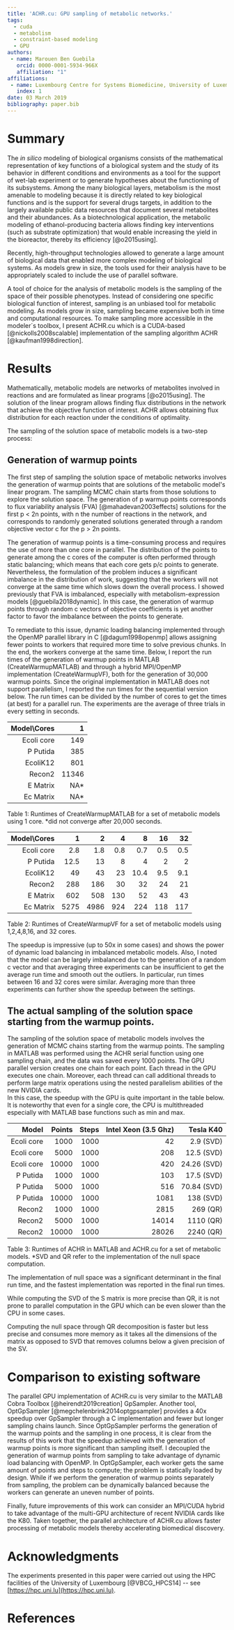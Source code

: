 ```yaml
---
title: 'ACHR.cu: GPU sampling of metabolic networks.'
tags:
  - cuda
  - metabolism
  - constraint-based modeling
  - GPU
authors:
 - name: Marouen Ben Guebila
   orcid: 0000-0001-5934-966X
   affiliation: "1"
affiliations:
 - name: Luxembourg Centre for Systems Biomedicine, University of Luxembourg.
   index: 1
date: 03 March 2019
bibliography: paper.bib
---
```


# Summary

The *in silico* modeling of biological organisms consists of the mathematical representation of key functions of a biological system and the study of its behavior in different 
conditions and environments as a tool for the support of wet-lab experiment or to generate hypotheses about the functioning of its subsystems. Among the many biological layers, 
metabolism is the most amenable to modeling because it is directly related to key biological functions and is the support for several drugs targets, in addition to the largely 
available public data resources that document several metabolites and their abundances. As a biotechnological application, the metabolic modeling of ethanol-producing bacteria allows 
finding key interventions (such as substrate optimization) that would enable increasing the yield in the bioreactor, thereby its efficiency [@o2015using].
 
Recently, high-throughput technologies allowed to generate a large amount of biological data that enabled more complex modeling of biological systems. As models grew in size, the 
tools used for their analysis have to be appropriately scaled to include the use of parallel software.

A tool of choice for the analysis of metabolic models is the sampling of the space of their possible phenotypes. Instead of considering one specific biological function of interest, 
sampling is an unbiased tool for metabolic modeling. As models grow in size, sampling became expensive both in time and computational resources. To make sampling more accessible in the 
modeler´s toolbox, I present ACHR.cu which is a CUDA-based [@nickolls2008scalable] implementation of the sampling algorithm ACHR [@kaufman1998direction].

# Results

Mathematically, metabolic models are networks of metabolites involved in reactions and are formulated as linear programs [@o2015using]. The solution of the linear program allows 
finding flux distributions in the network that achieve the objective function of interest. ACHR allows obtaining flux distribution for each reaction under the conditions of optimality.

The sampling of the solution space of metabolic models is a two-step process:

## Generation of warmup points

The first step of sampling the solution space of metabolic networks involves the generation of warmup points that are solutions of the metabolic model's linear program. The sampling 
MCMC chain starts from those solutions to explore the solution space. The generation of p warmup points corresponds to flux variability analysis (FVA) [@mahadevan2003effects] solutions 
for the first p < 2n points, with n the number of reactions in the network, and corresponds to randomly generated solutions generated through a random objective vector c for the p > 2n 
points.

The generation of warmup points is a time-consuming process and requires the use of more than one core in parallel. The distribution of the points to generate among the c cores of the 
computer is often performed through static balancing; which means that each core gets p/c points to generate. Nevertheless, the formulation of the problem induces a significant 
imbalance in the distribution of work, suggesting that the workers will not converge at the same time which slows down the overall process. I showed previously that FVA is imbalanced, 
especially with metabolism-expression models [@guebila2018dynamic]. In this case, the generation of warmup points through random c vectors of objective coefficients is yet another 
factor to favor the imbalance between the points to generate.

To remediate to this issue, dynamic loading balancing implemented through the OpenMP parallel library in C [@dagum1998openmp] allows assigning fewer points to workers that required 
more time to solve previous chunks. In the end, the workers converge at the same time.
Below, I report the run times of the generation of warmup points in MATLAB (CreateWarmupMATLAB) and through a hybrid MPI/OpenMP implementation (CreateWarmupVF), both for the generation 
of 30,000 warmup points. 
Since the original implementation in MATLAB does not support parallelism, I reported the run times for the sequential version below. The run times can be divided by the number of cores 
to get the times (at best) for a parallel run.
The experiments are the average of three trials in every setting in seconds.

| Model\Cores   | 1                  |
|--------------:| ------------------:|
| Ecoli core    | 149                |
| P Putida      | 385                |
| EcoliK12      | 801                | 
| Recon2        | 11346              | 
| E Matrix      | NA*                | 
| Ec Matrix     | NA*                | 

Table 1: Runtimes of CreateWarmupMATLAB for a set of metabolic models using 1 core. *did not converge after 20,000 seconds.


| Model\Cores   | 1               |2               |4  | 8     | 16| 32|
|--------------:| ---------------:| --------------:|--:|------:|--:|--:|
| Ecoli core    | 2.8             |1.8             |0.8|0.7    |0.5|0.5|
| P Putida      | 12.5            |13              |8  |4      |2  |2  |
| EcoliK12      | 49              |43              |23 |10.4   |9.5|9.1|
| Recon2        | 288             |186             |30 |32     |24 |21 |
| E Matrix      | 602             |508             |130|52     |43 |43 |
| Ec Matrix     | 5275            |4986            |924|224    |118|117|

Table 2: Runtimes of CreateWarmupVF for a set of metabolic models using 1,2,4,8,16, and 32 cores.


The speedup is impressive (up to 50x in some cases) and shows the power of dynamic load balancing in imbalanced metabolic models.
Also, I noted that the model can be largely imbalanced due to the generation of a random c vector and that averaging three experiments can be insufficient to get the average run time 
and smooth out the outliers. In particular, run times between 16 and 32 cores were similar. Averaging more than three experiments can further show the speedup between the settings.

## The actual sampling of the solution space starting from the warmup points.

The sampling of the solution space of metabolic models involves the generation of MCMC chains starting from the warmup points.
The sampling in MATLAB was performed using the ACHR serial function using one sampling chain, and the data was saved every 1000 points. The GPU parallel version creates one chain for 
each point. 
Each thread in the GPU executes one chain. Moreover, each thread can call additional threads to perform large matrix operations using the nested parallelism abilities of the new NVIDIA 
cards.   
In this case, the speedup with the GPU is quite important in the table below. It is noteworthy that even for a single core, the CPU is multithreaded especially with MATLAB base 
functions such as min and max.


| Model         | Points             | Steps           |Intel Xeon (3.5 Ghz)  |Tesla K40    |
| -------------:| ------------------:| ---------------:|---------------------:|------------:|
| Ecoli core    | 1000               | 1000            |42                    | 2.9   (SVD) |      |
| Ecoli core    | 5000               | 1000            |208                   | 12.5  (SVD) |
| Ecoli core    | 10000              | 1000            |420                   | 24.26 (SVD) |
| P Putida      | 1000               | 1000            |103                   | 17.5  (SVD) |
| P Putida      | 5000               | 1000            |516                   | 70.84 (SVD) |
| P Putida      | 10000              | 1000            |1081                  | 138   (SVD) |
| Recon2        | 1000               | 1000            |2815                  | 269   (QR)  |
| Recon2        | 5000               | 1000            |14014                 | 1110  (QR)  |
| Recon2        | 10000              | 1000            |28026                 | 2240  (QR)  |
 
Table 3: Runtimes of ACHR in MATLAB and ACHR.cu for a set of metabolic models. *SVD and QR refer to the implementation of the null space computation.

The implementation of null space was a significant determinant in the final run time, and the fastest implementation was reported in the final run times.

While computing the SVD of the S matrix is more precise than QR, it is not prone to parallel computation in the GPU which can be even slower than the CPU in some cases.

Computing the null space through QR decomposition is faster but less precise and consumes more memory as it takes all the dimensions of the matrix as opposed to SVD that removes 
columns below a given precision of the SV.

# Comparison to existing software

The parallel GPU implementation of ACHR.cu is very similar to the MATLAB Cobra Toolbox [@heirendt2019creation] GpSampler. 
Another tool, OptGpSampler [@megchelenbrink2014optgpsampler] provides a 40x speedup over GpSampler through a C implementation and fewer but longer sampling chains launch.
Since OptGpSampler performs the generation of the warmup points and the sampling in one process, it is clear from the results of this work that the speedup achieved with the generation 
of warmup points is more significant than sampling itself. I decoupled the generation of warmup points from sampling to take advantage of dynamic load balancing with OpenMP. In 
OptGpSampler, 
each worker gets the same amount of points and steps to compute; the problem is statically loaded by design.
While if we perform the generation of warmup points separately from sampling, the problem can be dynamically balanced because the workers can generate an uneven number of points. 

Finally, future improvements of this work can consider an MPI/CUDA hybrid to take advantage of the multi-GPU architecture of recent NVIDIA cards like the K80. Taken together, the 
parallel architecture of ACHR.cu allows faster processing of metabolic models thereby accelerating biomedical discovery.

# Acknowledgments

The experiments presented in this paper were carried out using the HPC facilities of the University of Luxembourg [@VBCG_HPCS14] -- see [https://hpc.uni.lu](https://hpc.uni.lu).

# References


